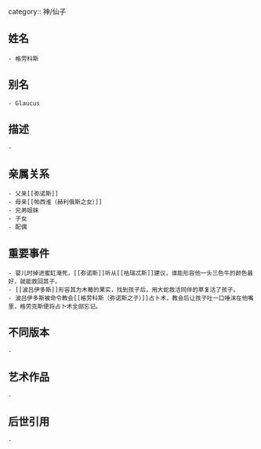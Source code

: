 category:: 神/仙子
## 姓名
	- 格劳科斯
## 别名
	- Glaucus
## 描述
	-
## 亲属关系
	- 父亲[[弥诺斯]]
	- 母亲[[帕西淮（赫利俄斯之女）]]
	- 兄弟姐妹
	- 子女
	- 配偶
## 重要事件
	- 婴儿时掉进蜜缸淹死，[[弥诺斯]]听从[[枯瑞忒斯]]建议，谁能形容他一头三色牛的颜色最好，就能救回其子。
	- [[波吕伊多斯]]形容其为木莓的果实，找到孩子后，用大蛇救活同伴的草复活了孩子。
	- 波吕伊多斯被命令教会[[格劳科斯（弥诺斯之子）]]占卜术，教会后让孩子吐一口唾沫在他嘴里，格劳克斯便将占卜术全部忘记。
## 不同版本
	-
## 艺术作品
	-
## 后世引用
	-
